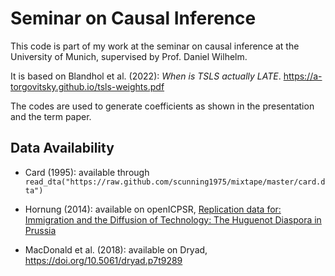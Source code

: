 # Seminar on Causal Inference

This code is part of my work at the seminar on causal inference at the University of Munich, supervised by Prof. Daniel Wilhelm.

It is based on Blandhol et al. (2022): *When is TSLS actually LATE*. https://a-torgovitsky.github.io/tsls-weights.pdf

The codes are used to generate coefficients as shown in the presentation and the term paper.

## Data Availability

- Card (1995): available through `read_dta("https://raw.github.com/scunning1975/mixtape/master/card.dta")`

- Hornung (2014): available on openICPSR, [Replication data for: Immigration and the Diffusion of Technology: The Huguenot Diaspora in Prussia](https://www.openicpsr.org/openicpsr/project/112731/version/V1/view)

- MacDonald et al. (2018): available on Dryad, https://doi.org/10.5061/dryad.p7t9289
